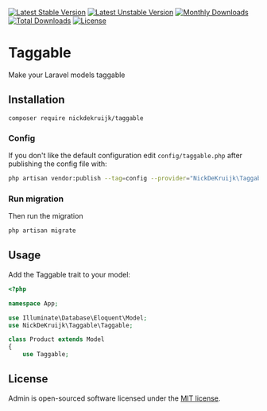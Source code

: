 [![Latest Stable Version](https://poser.pugx.org/nickdekruijk/taggable/v/stable)](https://packagist.org/packages/nickdekruijk/taggable)
[![Latest Unstable Version](https://poser.pugx.org/nickdekruijk/taggable/v/unstable)](https://packagist.org/packages/nickdekruijk/taggable)
[![Monthly Downloads](https://poser.pugx.org/nickdekruijk/taggable/d/monthly)](https://packagist.org/packages/nickdekruijk/taggable)
[![Total Downloads](https://poser.pugx.org/nickdekruijk/taggable/downloads)](https://packagist.org/packages/nickdekruijk/taggable)
[![License](https://poser.pugx.org/nickdekruijk/taggable/license)](https://packagist.org/packages/nickdekruijk/taggable)

# Taggable
Make your Laravel models taggable

## Installation
`composer require nickdekruijk/taggable`

### Config
If you don't like the default configuration edit `config/taggable.php` after publishing the config file with:
```bash
php artisan vendor:publish --tag=config --provider="NickDeKruijk\Taggable\ServiceProvider"
```

### Run migration
Then run the migration
```bash
php artisan migrate
```

## Usage
Add the Taggable trait to your model:
```php
<?php

namespace App;

use Illuminate\Database\Eloquent\Model;
use NickDeKruijk\Taggable\Taggable;

class Product extends Model
{
    use Taggable;
```

## License
Admin is open-sourced software licensed under the [MIT license](https://opensource.org/licenses/MIT).
